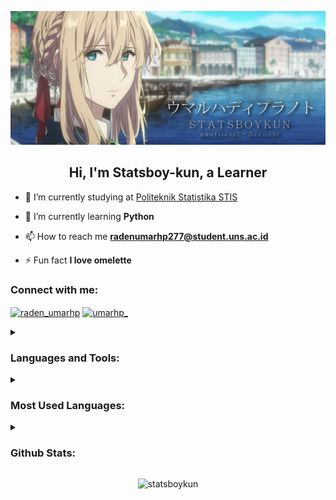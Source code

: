 <p align="left"> <img src="https://github.com/STATSBOYKUN/STATSBOYKUN/blob/main/img/banner.png" alt="statsboykun" /></p>
<h2 align="center">Hi, I'm Statsboy-kun, a Learner</h2>

- 🔭 I’m currently studying at [Politeknik Statistika STIS](https://stis.ac.id/)

- 🌱 I’m currently learning **Python**

- 📫 How to reach me **radenumarhp277@student.uns.ac.id**

- ⚡ Fun fact **I love omelette**

<h3 align="left">Connect with me:</h3>
<p align="left">
<a href="https://twitter.com/raden_umarhp" target="blank"><img align="center" src="https://raw.githubusercontent.com/rahuldkjain/github-profile-readme-generator/master/src/images/icons/Social/twitter.svg" alt="raden_umarhp" height="30" width="40" /></a>
<a href="https://instagram.com/umarhp_" target="blank"><img align="center" src="https://raw.githubusercontent.com/rahuldkjain/github-profile-readme-generator/master/src/images/icons/Social/instagram.svg" alt="umarhp_" height="30" width="40" /></a>
</p>

<details>
   <summary><h3 align="left">Languages and Tools:</h3></summary>
  
  <p align="left"> <a href="https://www.cprogramming.com/" target="_blank" rel="noreferrer"> <img src="https://raw.githubusercontent.com/devicons/devicon/master/icons/c/c-original.svg" alt="c" width="40" height="40"/> </a> <a href="https://www.w3schools.com/cpp/" target="_blank" rel="noreferrer"> <img src="https://raw.githubusercontent.com/devicons/devicon/master/icons/cplusplus/cplusplus-original.svg" alt="cplusplus" width="40" height="40"/> </a> <a href="https://git-scm.com/" target="_blank" rel="noreferrer"> <img src="https://www.vectorlogo.zone/logos/git-scm/git-scm-icon.svg" alt="git" width="40" height="40"/> </a> <a href="https://www.adobe.com/in/products/illustrator.html" target="_blank" rel="noreferrer"> <img src="https://www.vectorlogo.zone/logos/adobe_illustrator/adobe_illustrator-icon.svg" alt="illustrator" width="40" height="40"/> </a> <a href="https://www.mathworks.com/" target="_blank" rel="noreferrer"> <img src="https://upload.wikimedia.org/wikipedia/commons/2/21/Matlab_Logo.png" alt="matlab" width="40" height="40"/> </a> <a href="https://www.mysql.com/" target="_blank" rel="noreferrer"> <img src="https://raw.githubusercontent.com/devicons/devicon/master/icons/mysql/mysql-original-wordmark.svg" alt="mysql" width="40" height="40"/> </a> <a href="https://pandas.pydata.org/" target="_blank" rel="noreferrer"> <img src="https://raw.githubusercontent.com/devicons/devicon/2ae2a900d2f041da66e950e4d48052658d850630/icons/pandas/pandas-original.svg" alt="pandas" width="40" height="40"/> </a> <a href="https://www.photoshop.com/en" target="_blank" rel="noreferrer"> <img src="https://raw.githubusercontent.com/devicons/devicon/master/icons/photoshop/photoshop-line.svg" alt="photoshop" width="40" height="40"/> </a> <a href="https://www.python.org" target="_blank" rel="noreferrer"> <img src="https://raw.githubusercontent.com/devicons/devicon/master/icons/python/python-original.svg" alt="python" width="40" height="40"/> </a> <a href="https://seaborn.pydata.org/" target="_blank" rel="noreferrer"> <img src="https://seaborn.pydata.org/_images/logo-mark-lightbg.svg" alt="seaborn" width="40" height="40"/> </a> </p>
</details>

<details>
   <summary><h3 align="left">Most Used Languages:</h3></summary>
  
  [![Top Langs](https://github-readme-stats.vercel.app/api/top-langs/?username=statsboykun)](https://github.com/anuraghazra/github-readme-stats)
</details>

<details>
   <summary><h3 align="left">Github Stats:</h3></summary>
  
  [![Anurag's GitHub stats](https://github-readme-stats.vercel.app/api?username=statsboykun)](https://github.com/anuraghazra/github-readme-stats)
</details>

<p align="center"> <img src="https://komarev.com/ghpvc/?username=statsboykun&label=Visitors&color=040bd7&style=flat" alt="statsboykun" /> </p>
